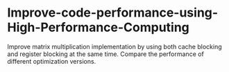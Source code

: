 # Improve-code-performance-using-High-Performance-Computing
Improve matrix multiplication implementation by using both cache blocking and register blocking at the same time. Compare the performance of different optimization versions.
